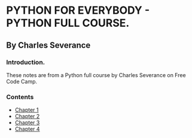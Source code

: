 # PYTHON FOR EVERYBODY - PYTHON FULL COURSE.
## By Charles Severance 

### Introduction.
These notes are from a Python full course by Charles Severance on Free Code Camp.

### Contents
* [Chapter 1](Chapter-1/)
* [Chapter 2](Chapter-2/)
* [Chapter 3](Chapter-3/)
* [Chapter 4](Chapter-4/)
